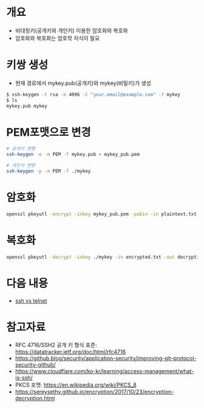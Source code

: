 # 개요
* 비대칭키(공개키와 개인키) 이용한 암호화와 복호화
* 암호화와 복호화는 암호학 지식이 필요

# 키쌍 생성
* 현재 경로에서 mykey.pub(공개키)와 mykey(비밀키)가 생성

```sh
$ ssh-keygen -t rsa -b 4096 -C "your.email@example.com" -f mykey
$ ls
mykey.pub mykey
```

# PEM포맷으로 변경

```sh
# 공개키 변환
ssh-keygen -e -m PEM -f mykey.pub > mykey_pub.pem

# 개인키 변환
ssh-keygen -p -m PEM -f ./mykey
```

# 암호화

```sh
openssl pkeyutl -encrypt -inkey mykey_pub.pem -pubin -in plaintext.txt -out encrypted.txt
```

# 복호화

```sh
openssl pkeyutl -decrypt -inkey ./mykey -in encrypted.txt -out decryption.txt
```

# 다음 내용
* [ssh vs telnet](../ssh_vs_telnet/)

# 참고자료
* RFC 4716/SSH2 공개 키 형식 표준: https://datatracker.ietf.org/doc/html/rfc4716
* https://github.blog/security/application-security/improving-git-protocol-security-github/
* https://www.cloudflare.com/ko-kr/learning/access-management/what-is-ssh/
* PKCS 포맷: https://en.wikipedia.org/wiki/PKCS_8
* https://sereysethy.github.io/encryption/2017/10/23/encryption-decryption.html

